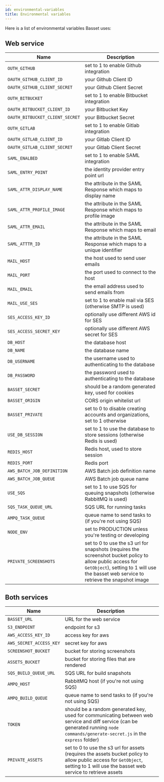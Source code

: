 ```yaml
---
id: environmental-variables
title: Environmental variables
---
```


Here is a list of environmental variables Basset uses:

## Web service

| Name | Description |
| ---|---|
| `OUTH_GITHUB` | set to 1 to enable Github integration |
| `OAUTH_GITHUB_CLIENT_ID` | your Github Client ID |
| `OAUTH_GITHUB_CLIENT_SECRET` | your Github Client Secret |
| `OUTH_BITBUCKET` | set to 1 to enable Bitbucket integration |
| `OAUTH_BITBUCKET_CLIENT_ID` | your Bitbucket Key |
| `OAUTH_BITBUCKET_CLIENT_SECRET` | your Bitbucket Secret |
| `OUTH_GITLAB` | set to 1 to enable Gitlab integration |
| `OAUTH_GITLAB_CLIENT_ID` | your Gitlab Client ID |
| `OAUTH_GITLAB_CLIENT_SECRET` | your Gitlab Client Secret |
| `SAML_ENALBED` | set to 1 to enable SAML integration |
| `SAML_ENTRY_POINT` | the identity provider entry point url  |
| `SAML_ATTR_DISPLAY_NAME` | the attribute in the SAML Response which maps to display name |
| `SAML_ATTR_PROFILE_IMAGE` | the attribute in the SAML Response which maps to profile image |
| `SAML_ATTR_EMAIL` | the attribute in the SAML Response which maps to email |
| `SAML_ATTTR_ID` | the attribute in the SAML Response which maps to a unique identifier |
| `MAIL_HOST` | the host used to send user emails |
| `MAIL_PORT` | the port used to connect to the host |
| `MAIL_EMAIL` | the email address used to send emails from |
| `MAIL_USE_SES` | set to 1 to enable mail via SES (otherwise SMTP is used) |
| `SES_ACCESS_KEY_ID` | optionally use different AWS id for SES |
| `SES_ACCESS_SECRET_KEY` | optionally use different AWS secret for SES |
| `DB_HOST` | the database host |
| `DB_NAME` | the database name |
| `DB_USERNAME` | the username used to authenticating to the database |
| `DB_PASSWORD` | the password used to authenticating to the database |
| `BASSET_SECRET` | should be a random generated key, used for cookies |
| `BASSET_ORIGIN` | CORS origin whitelist url |
| `BASSET_PRIVATE` | set to 0 to disable creating accounts and organizations, set to 1 otherwise |
| `USE_DB_SESSION` | set to 1 to use the database to store sessions (otherwise Redis is used) |
| `REDIS_HOST` | Redis host, used to store session |
| `REDIS_PORT` | Redis port |
| `AWS_BATCH_JOB_DEFINITION` | AWS Batch job definition name |
| `AWS_BATCH_JOB_QUEUE` | AWS Batch job queue name |
| `USE_SQS` | set to 1 to use SQS for queuing snapshots (otherwise RabbitMQ is used) |
| `SQS_TASK_QUEUE_URL` | SQS URL for running tasks |
| `AMPQ_TASK_QUEUE` | queue name to send tasks to (if you're not using SQS) |
| `NODE_ENV` | set to PRODUCTION unless you're testing or developing |
| `PRIVATE_SCREENSHOTS` | set to 0 to use the s3 url for snapshots (requires the screenshot bucket policy to allow public access for `GetObject`), setting to 1 will use the basset web service to retrieve the snapshot image

## Both services

| Name | Description |
| ---|---|
| `BASSET_URL` | URL for the web service |
| `S3_ENDPOINT` | endpoint for s3 |
| `AWS_ACCESS_KEY_ID` | access key for aws |
| `AWS_SECRET_ACCESS_KEY` | secret key for aws |
| `SCREENSHOT_BUCKET` | bucket for storing screenshots |
| `ASSETS_BUCKET` | bucket for storing files that are rendered |
| `SQS_BUILD_QUEUE_URL` | SQS URL for build snapshots |
| `AMPQ_HOST` | RabbitMQ host (if you're not using SQS) |
| `AMPQ_BUILD_QUEUE` | queue name to send tasks to (if you're not using SQS) |
| `TOKEN` | should be a random generated key, used for communicating between web service and diff service (can be generated running `node commands/generate-secret.js` in the `express` folder) |
| `PRIVATE_ASSETS` | set to 0 to use the s3 url for assets (requires the assets bucket policy to allow public access for `GetObject`, setting to 1 will use the basset web service to retrieve assets